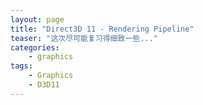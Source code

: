 ```yaml
---
layout: page
title: "Direct3D 11 - Rendering Pipeline"
teaser: "这次尽可能复习得细致一些..."
categories:
    - graphics
tags:
    - Graphics
    - D3D11
---
```

